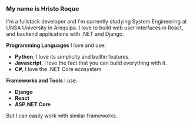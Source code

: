 ### My name is Hristo Roque

I'm a fullstack developer and I'm currently studying System Engineering at UNSA University in Arequipa. I love to build web user interfaces in React, and backend applications with .NET and Django.

**Programming Languages** I love and use:

- **Python**, I love its simplicity and builtin features.
- **Javascript**, I love the fact that you can build everything with it.
- **C#**, I love the .NET Core ecosystem 

**Frameworks and Tools** I use:

- **Django**
- **React**
- **ASP.NET Core**

But I can easily work with similar frameworks.
